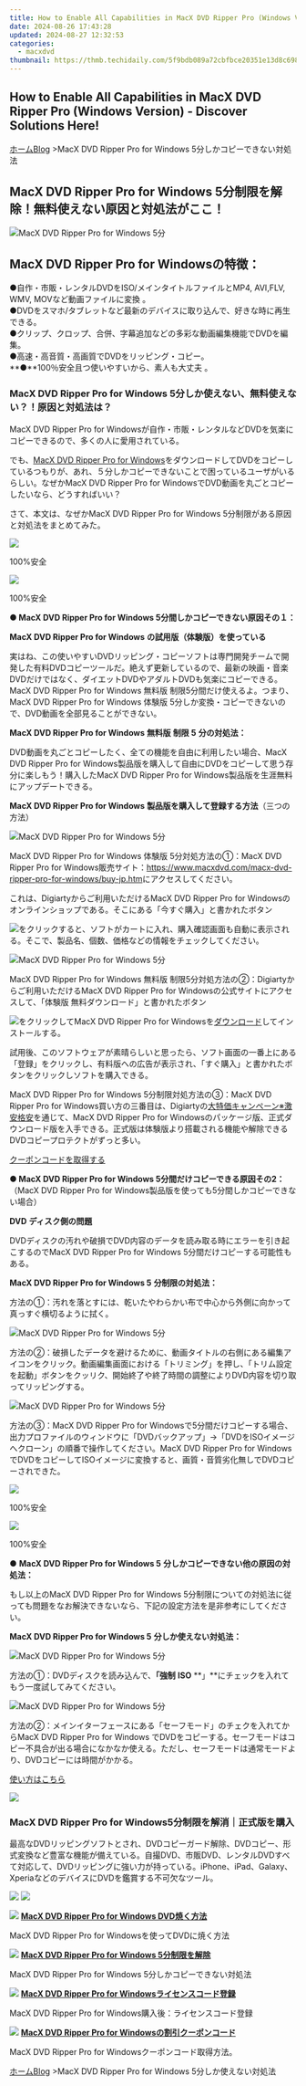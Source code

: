 ```yaml
---
title: How to Enable All Capabilities in MacX DVD Ripper Pro (Windows Version) - Discover Solutions Here!
date: 2024-08-26 17:43:28
updated: 2024-08-27 12:32:53
categories:
  - macxdvd
thumbnail: https://thmb.techidaily.com/5f9bdb089a72cbfbce20351e13d8c69867a47335c73b8710c5509727c5e15028.jpg
---
```


## How to Enable All Capabilities in MacX DVD Ripper Pro (Windows Version) - Discover Solutions Here!

[ホーム](https://tools.techidaily.com/macxdvd/products/)[Blog](https://tools.techidaily.com/macxdvd/products/) \>MacX DVD Ripper Pro for Windows 5分しかコピーできない対処法

## MacX DVD Ripper Pro for Windows 5分制限を解除！無料使えない原因と対処法がここ！

![MacX DVD Ripper Pro for Windows 5分](https://www.macxdvd.com/blog/img/drpfw-mj-20170114-01.jpg) 

## MacX DVD Ripper Pro for Windowsの特徴：

●自作・市販・レンタルDVDをISO/メインタイトルファイルとMP4, AVI,FLV, WMV, MOVなど動画ファイルに変換 。   
●DVDをスマホ/タブレットなど最新のデバイスに取り込んで、好きな時に再生できる。   
●クリップ、クロップ、合併、字幕追加などの多彩な動画編集機能でDVDを編集。  
●高速・高音質・高画質でDVDをリッピング・コピー。   
**●**100％安全且つ使いやすいから、素人も大丈夫 。



### MacX DVD Ripper Pro for Windows 5分しか使えない、無料使えない？！原因と対処法は？ 

MacX DVD Ripper Pro for Windowsが自作・市販・レンタルなどDVDを気楽にコピーできるので、多くの人に愛用されている。 

でも、[MacX DVD Ripper Pro for Windows](https://tools.techidaily.com/macxdvd/products/)をダウンロードしてDVDをコピーしているつもりが、あれ、５分しかコピーできないことで困っているユーザがいるらしい。なぜかMacX DVD Ripper Pro for WindowsでDVD動画を丸ごとコピーしたいなら、どうすればいい？

さて、本文は、なぜかMacX DVD Ripper Pro for Windows 5分制限がある原因と対処法をまとめてみた。 

[![](https://www.macxdvd.com/blog/new-fourteen/buywin0523.png)](https://tools.techidaily.com/macxdvd/products/) 

100%安全

[![](https://www.macxdvd.com/blog/new-fourteen/nfree-down-win.png)](https://tools.techidaily.com/macxdvd/products/) 

100%安全



**● MacX DVD Ripper Pro for Windows 5分間しかコピーできない原因その１：** 

**MacX DVD Ripper Pro for Windows** **の試用版（体験版）を使っている** 

実はね、この使いやすいDVDリッピング・コピーソフトは専門開発チームで開発した有料DVDコピーツールだ。絶えず更新しているので、最新の映画・音楽DVDだけではなく、ダイエットDVDやアダルトDVDも気楽にコピーできる。MacX DVD Ripper Pro for Windows 無料版 制限5分間だけ使えるよ。つまり、MacX DVD Ripper Pro for Windows 体験版 5分しか変換・コピーできないので、DVD動画を全部見ることができない。 

**MacX DVD Ripper Pro for Windows** **無料版** **制限** **5** **分の対処法：** 

DVD動画を丸ごとコピーしたく、全ての機能を自由に利用したい場合、MacX DVD Ripper Pro for Windows製品版を購入して自由にDVDをコピーして思う存分に楽しもう！購入したMacX DVD Ripper Pro for Windows製品版を生涯無料にアップデートできる。 

**MacX DVD Ripper Pro for Windows** **製品版を購入して登録する方法**（三つの方法） 

![MacX DVD Ripper Pro for Windows 5分](https://www.macxdvd.com/blog/img/mj-20180304-51.jpg) 

MacX DVD Ripper Pro for Windows 体験版 5分対処方法の①：MacX DVD Ripper Pro for Windows販売サイト：<https://www.macxdvd.com/macx-dvd-ripper-pro-for-windows/buy-jp.htm>にアクセスしてください。 

これは、Digiartyからご利用いただけるMacX DVD Ripper Pro for Windowsのオンラインショップである。そこにある「今すぐ購入」と書かれたボタン

[![](https://www.macxdvd.com/blog/new-fourteen/buynow-jp.png)](https://tools.techidaily.com/macxdvd/products/)をクリックすると、ソフトがカートに入れ、購入確認画面も自動に表示される。そこで、製品名、個数、価格などの情報をチェックしてください。 

  


![MacX DVD Ripper Pro for Windows 5分](https://www.macxdvd.com/blog/img/mj-20180304-52.jpg) 

MacX DVD Ripper Pro for Windows 無料版 制限5分対処方法の②：Digiartyからご利用いただけるMacX DVD Ripper Pro for Windowsの公式サイトにアクセスして、「体験版 無料ダウンロード」と書かれたボタン

[![](https://www.macxdvd.com/blog/new-fourteen/wpro.png)](https://tools.techidaily.com/macxdvd/products/)をクリックしてMacX DVD Ripper Pro for Windowsを[ダウンロード](https://tools.techidaily.com/macxdvd/products/)してインストールする。

試用後、このソフトウェアが素晴らしいと思ったら、ソフト画面の一番上にある「登録」をクリックし、有料版への広告が表示され、「すぐ購入」と書かれたボタンをクリックしソフトを購入できる。 



MacX DVD Ripper Pro for Windows 5分制限対処方法の③：MacX DVD Ripper Pro for Windows買い方の三番目は、Digiartyの[大特価キャンペーン※激安格安](https://tools.techidaily.com/macxdvd/products/)を通じて、MacX DVD Ripper Pro for Windowsのパッケージ版、正式ダウンロード版を入手できる。正式版は体験版より搭載される機能や解除できるDVDコピープロテクトがずっと多い。 

[クーポンコードを取得する](https://tools.techidaily.com/macxdvd/products/)

**● MacX DVD Ripper Pro for Windows 5分間だけコピーできる原因その2：** （MacX DVD Ripper Pro for Windows製品版を使っても5分間しかコピーできない場合） 

**DVD** **ディスク側の問題** 

DVDディスクの汚れや破損でDVD内容のデータを読み取る時にエラーを引き起こするのでMacX DVD Ripper Pro for Windows 5分間だけコピーする可能性もある。 

**MacX DVD Ripper Pro for Windows 5** **分制限の対処法：** 

方法の①：汚れを落とすには、乾いたやわらかい布で中心から外側に向かって真っすぐ横切るように拭く。 

![MacX DVD Ripper Pro for Windows 5分](https://www.macxdvd.com/blog/img/drpfw-mj-20170114-02.jpg) 

方法の②：破損したデータを避けるために、動画タイトルの右側にある編集アイコンをクリック。動画編集画面における「トリミング」を押し、「トリム設定を起動」ボタンをクッリク、開始終了や終了時間の調整によりDVD内容を切り取ってリッピングする。 

  
![MacX DVD Ripper Pro for Windows 5分](https://www.macxdvd.com/blog/img/drpfw-mj-20170114-03.jpg) 

方法の③：MacX DVD Ripper Pro for Windowsで5分間だけコピーする場合、出力プロファイルのウィンドウに「DVDバックアップ」→「DVDをISOイメージへクローン」の順番で操作してください。MacX DVD Ripper Pro for WindowsでDVDをコピーしてISOイメージに変換すると、画質・音質劣化無しでDVDコピーされできた。 

[![](https://www.macxdvd.com/blog/new-fourteen/buywin0523.png)](https://tools.techidaily.com/macxdvd/products/) 

100%安全

[![](https://www.macxdvd.com/blog/new-fourteen/nfree-down-win.png)](https://tools.techidaily.com/macxdvd/products/) 

100%安全

**●** **MacX DVD Ripper Pro for Windows 5** **分しかコピーできない他の原因の対処法：** 

もし以上のMacX DVD Ripper Pro for Windows 5分制限についての対処法に従っても問題をなお解決できないなら、下記の設定方法を是非参考にしてください。 

**MacX DVD Ripper Pro for Windows 5** **分しか使えない対処法：** 

![MacX DVD Ripper Pro for Windows 5分](https://www.macxdvd.com/blog/img/drpfw-mj-20170114-04.jpg) 

方法の①：DVDディスクを読み込んで、**「強制** **ISO** **」**にチェックを入れてもう一度試してみてください。 

  
![MacX DVD Ripper Pro for Windows 5分](https://www.macxdvd.com/blog/img/drpfw-mj-20170114-05.jpg) 

方法の②：メインイターフェースにある「セーフモード」のチェクを入れてからMacX DVD Ripper Pro for Windows でDVDをコピーする。セーフモードはコピー不具合が出る場合になかなか使える。ただし、セーフモードは通常モードより、DVDコピーには時間がかかる。 

[使い方はこちら](https://tools.techidaily.com/macxdvd/products/)



![](https://www.macxdvd.com/blog/../seoimage/dvd-ripperu.png) 

### MacX DVD Ripper Pro for Windows5分制限を解消｜正式版を購入

最高なDVDリッピングソフトとされ、DVDコピーガード解除、DVDコピー、形式変換など豊富な機能が備えている。自撮DVD、市販DVD、レンタルDVDすべて対応して、DVDリッピングに強い力が持っている。iPhone、iPad、Galaxy、XperiaなどのデバイスにDVDを鑑賞する不可欠なツール。

[![](https://www.macxdvd.com/blog/new-fourteen/winxbuy.png)](https://tools.techidaily.com/macxdvd/products/) [![](https://www.macxdvd.com/blog/new-fourteen/winx.png)](https://tools.techidaily.com/macxdvd/products/) 



![](https://www.macxdvd.com/blog/../mobile/img/link_icon_blue.png) **[MacX DVD Ripper Pro for Windows DVD焼く方法](https://tools.techidaily.com/macxdvd/products/)** 

MacX DVD Ripper Pro for Windowsを使ってDVDに焼く方法

![](https://www.macxdvd.com/blog/../mobile/img/link_icon_blue.png) **[MacX DVD Ripper Pro for Windows 5分制限を解除](https://tools.techidaily.com/macxdvd/products/)** 

MacX DVD Ripper Pro for Windows 5分しかコピーできない対処法

![](https://www.macxdvd.com/blog/../mobile/img/link_icon_blue.png) **[MacX DVD Ripper Pro for Windowsライセンスコード登録](https://tools.techidaily.com/macxdvd/products/)** 

MacX DVD Ripper Pro for Windows購入後：ライセンスコード登録

![](https://www.macxdvd.com/blog/../mobile/img/link_icon_blue.png) **[MacX DVD Ripper Pro for Windowsの割引クーポンコード](https://tools.techidaily.com/macxdvd/products/)** 

MacX DVD Ripper Pro for Windowsクーポンコード取得方法。



[ホーム](https://tools.techidaily.com/macxdvd/products/)[Blog](https://tools.techidaily.com/macxdvd/products/) \>MacX DVD Ripper Pro for Windows 5分しか使えない対処法

<ins class="adsbygoogle"
     style="display:block"
     data-ad-format="autorelaxed"
     data-ad-client="ca-pub-7571918770474297"
     data-ad-slot="1223367746"></ins>



<ins class="adsbygoogle"
     style="display:block"
     data-ad-client="ca-pub-7571918770474297"
     data-ad-slot="8358498916"
     data-ad-format="auto"
     data-full-width-responsive="true"></ins>
